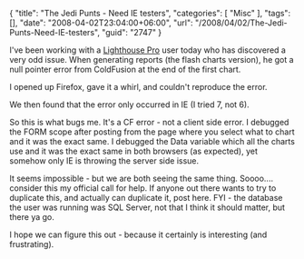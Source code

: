 {
	"title": "The Jedi Punts - Need IE testers",
	"categories": [
		"Misc"
	],
	"tags": [],
	"date": "2008-04-02T23:04:00+06:00",
	"url": "/2008/04/02/The-Jedi-Punts-Need-IE-testers",
	"guid": "2747"
}

I've been working with a <a href="http://lighthousepro.riaforge.org">Lighthouse Pro</a> user today who has discovered a very odd issue. When generating reports (the flash charts version), he got a null pointer error from ColdFusion at the end of the first chart.

I opened up Firefox, gave it a whirl, and couldn't reproduce the error. 

We then found that the error only occurred in IE (I tried 7, not 6). 

So this is what bugs me. It's a CF error - not a client side error. I debugged the FORM scope after posting from the page where you select what to chart and it was the exact same. I debugged the Data variable which all the charts use and it was the exact same in both browsers (as expected), yet somehow only IE is throwing the server side issue. 

It seems impossible - but we are both seeing the same thing. Soooo.... consider this my official call for help. If anyone out there wants to try to duplicate this, and actually can duplicate it, post here. FYI - the database the user was running was SQL Server, not that I think it should matter, but there ya go.

I hope we can figure this out - because it certainly is interesting (and frustrating).
